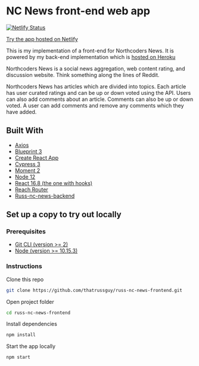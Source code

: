 # NC News front-end web app

[![Netlify Status](https://api.netlify.com/api/v1/badges/8149e04c-15c9-4f03-acd5-d04edcd57cb3/deploy-status)](https://app.netlify.com/sites/russ-nc-news/deploys)

[Try the app hosted on Netlify](https://russ-nc-news.netlify.com)

This is my implementation of a front-end for Northcoders News. It is powered by my back-end implementation which is [hosted on Heroku](https://russ-nc-news-api.herokuapp.com/api)

Northcoders News is a social news aggregation, web content rating, and discussion website. Think something along the lines of Reddit.

Northcoders News has articles which are divided into topics. Each article has user curated ratings and can be up or down voted using the API. Users can also add comments about an article. Comments can also be up or down voted. A user can add comments and remove any comments which they have added.

## Built With

- [Axios](https://github.com/axios/axios)
- [Blueprint 3](https://blueprintjs.com)
- [Create React App](https://facebook.github.io/create-react-app/)
- [Cypress 3](https://cypress.io)
- [Moment 2](https://momentjs.com)
- [Node 12](https://nodejs.org)
- [React 16.8 (the one with hooks)](https://reactjs.org/)
- [Reach Router](https://reach.tech/router)
- [Russ-nc-news-backend](https://github.com/thatrussguy/russ-nc-news-backend)

## Set up a copy to try out locally

### Prerequisites

- [Git CLI (version >= 2)](https://git-scm.com/)
- [Node (version >= 10.15.3)](https://nodejs.org)

### Instructions

Clone this repo

```bash
git clone https://github.com/thatrussguy/russ-nc-news-frontend.git
```

Open project folder

```bash
cd russ-nc-news-frontend
```

Install dependencies

```bash
npm install
```

Start the app locally

```bash
npm start
```
